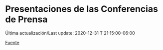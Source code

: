# Presentaciones de las Conferencias de Prensa

Última actualización/Last update: 2020-12-31 T 21:15:00-06:00

 [Fuente](https://www.gob.mx/salud/documentos/presentaciones-de-las-conferencias-de-prensa)
